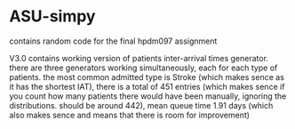 # ASU-simpy
contains random code for the final hpdm097 assignment
      
V3.0 contains working version of patients inter-arrival times generator. there are three generators working simultaneously, each for each type of patients. the most common admitted type is Stroke (which makes sence as it has the shortest IAT), there is a total of 451 entries (which makes sence if you count how many patients there would have been manually, ignoring the distributions. should be around 442), mean queue time 1.91 days (which also makes sence and means that there is room for improvement)

